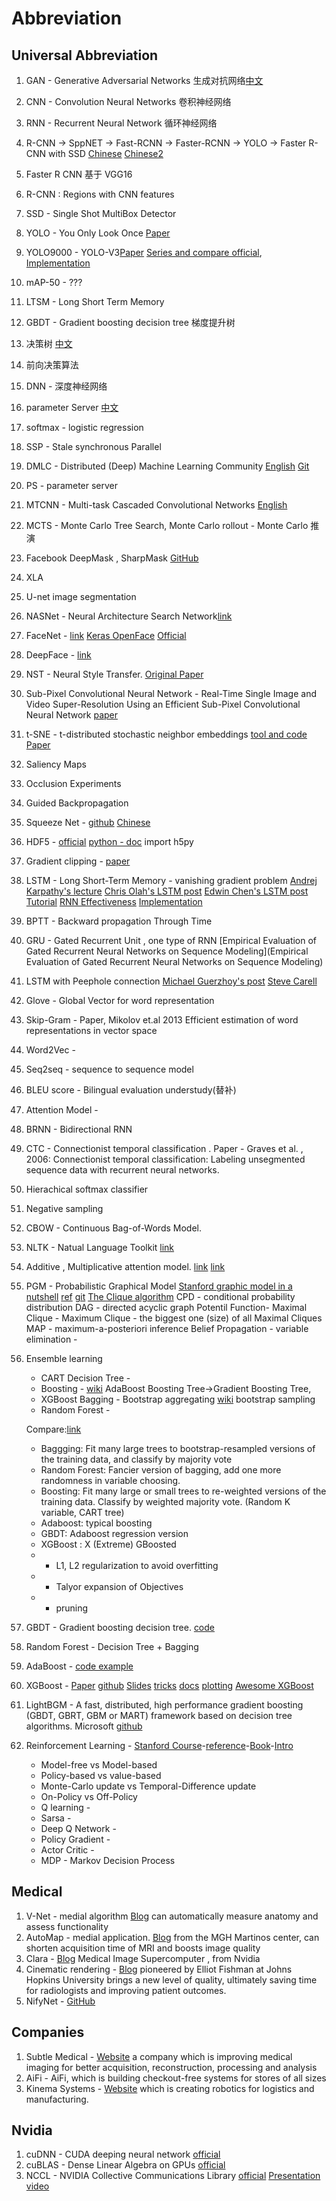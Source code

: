 # Abbreviation

## Universal Abbreviation

1. GAN - Generative Adversarial Networks 生成对抗网络[中文](https://www.leiphone.com/news/201701/Kq6FvnjgbKK8Lh8N.html)
2. CNN - Convolution Neural Networks 卷积神经网络
3. RNN - Recurrent Neural Network 循环神经网络
4. R-CNN -> SppNET -> Fast-RCNN -> Faster-RCNN -> YOLO -> Faster R-CNN with SSD
  [Chinese](https://www.cnblogs.com/skyfsm/p/6806246.html)
   [Chinese2](http://blog.csdn.net/linolzhang/article/details/54344350)
5. Faster R CNN 基于 VGG16
6. R-CNN : Regions with CNN features
7. SSD - Single Shot MultiBox Detector
8. YOLO - You Only Look Once [Paper](https://arxiv.org/abs/1506.02640)
9. YOLO9000 - YOLO-V3[Paper](https://arxiv.org/abs/1612.08242) [Series and compare official](https://pjreddie.com/darknet/yolo/), [Implementation](https://github.com/allanzelener/YAD2K)
10. mAP-50 - ???
11. LTSM - Long Short Term Memory
12. GBDT - Gradient boosting decision tree 梯度提升树
13. 决策树 [中文](http://www.cnblogs.com/leoo2sk/archive/2010/09/19/decision-tree.html)
14. 前向决策算法
15. DNN - 深度神经网络
16. parameter Server [中文](https://www.zhihu.com/question/26998075)
17. softmax - logistic regression
18. SSP - Stale synchronous Parallel
19. DMLC - Distributed (Deep) Machine Learning Community [English](http://dmlc.ml/)
 [Git](https://github.com/dmlc)
20. PS - parameter server
21. MTCNN - Multi-task Cascaded Convolutional Networks [English](https://kpzhang93.github.io/MTCNN_face_detection_alignment/)
22. MCTS - Monte Carlo Tree Search, Monte Carlo rollout - Monte Carlo 推演
23. Facebook DeepMask , SharpMask [GitHub](https://github.com/facebookresearch/deepmask)
24. XLA
25. U-net image segmentation
26. NASNet - Neural Architecture Search Network[link](https://arxiv.org/abs/1707.07012)
27. FaceNet - [link](https://arxiv.org/pdf/1503.03832.pdf) [Keras OpenFace](https://github.com/iwantooxxoox/Keras-OpenFace) [Official](https://github.com/davidsandberg/facenet)
28. DeepFace - [link](https://research.fb.com/wp-content/uploads/2016/11/deepface-closing-the-gap-to-human-level-performance-in-face-verification.pdf)
29. NST - Neural Style Transfer. [Original Paper](https://arxiv.org/abs/1508.06576)
30. Sub-Pixel Convolutional Neural Network - Real-Time Single Image and Video Super-Resolution Using an Efficient Sub-Pixel Convolutional Neural Network [paper](https://arxiv.org/abs/1609.05158)
31. t-SNE - t-distributed stochastic neighbor embeddings [tool and code](https://github.com/alexisbcook/tsne) [Paper](http://arxiv.org/abs/1301.3342)
32. Saliency Maps
33. Occlusion Experiments
34. Guided Backpropagation
35. Squeeze Net - [github](https://github.com/DeepScale/SqueezeNet) [Chinese](https://blog.csdn.net/csdnldp/article/details/78648543)
36. HDF5 -    [official](https://www.hdfgroup.org/)  [python - doc](http://docs.h5py.org/en/stable/#)
    import h5py
37. Gradient clipping - [paper](https://arxiv.org/abs/1211.5063)
38. LSTM - Long Short-Term Memory - vanishing gradient problem [Andrej Karpathy's lecture](https://www.youtube.com/watch?v=iX5V1WpxxkY) [Chris Olah's LSTM post](http://colah.github.io/posts/2015-08-Understanding-LSTMs/) [Edwin Chen's LSTM post](http://blog.echen.me/2017/05/30/exploring-lstms/) [Tutorial](https://deeplearning4j.org/lstm.html) [RNN Effectiveness](http://karpathy.github.io/2015/05/21/rnn-effectiveness/) [Implementation](https://github.com/karpathy/char-rnn)
39. BPTT - Backward propagation Through Time
40. GRU - Gated Recurrent Unit , one type of RNN [Empirical Evaluation of Gated Recurrent Neural Networks on Sequence Modeling](Empirical Evaluation of Gated Recurrent Neural Networks on Sequence Modeling)
41. LSTM with Peephole connection [Michael Guerzhoy's post](http://www.cs.toronto.edu/~guerzhoy/321/lec/W09/rnn_gated.pdf) [Steve Carell](http://despicableme.wikia.com/wiki/Felonius_Gru)
42. Glove - Global Vector for word representation
43. Skip-Gram - Paper, Mikolov et.al 2013 Efficient estimation of word representations in vector space
44. Word2Vec - 
45. Seq2seq - sequence to sequence model
46. BLEU score - Bilingual evaluation understudy(替补)
47. Attention Model - 
48. BRNN - Bidirectional RNN 
49. CTC - Connectionist temporal classification . Paper - Graves et al. , 2006: Connectionist temporal classification: Labeling unsegmented sequence data with recurrent neural networks.
50. Hierachical softmax classifier
51. Negative sampling
52. CBOW - Continuous Bag-of-Words Model.
53. NLTK - Natual Language Toolkit [link](http://www.nltk.org/)
54. Additive , Multiplicative attention model. [link](https://arxiv.org/abs/1508.04025) [link](https://arxiv.org/abs/1409.0473)
55. PGM - Probabilistic Graphical Model [Stanford graphic model in a nutshell](https://ai.stanford.edu/~koller/Papers/Koller+al:SRL07.pdf) [ref](https://blog.statsbot.co/probabilistic-graphical-models-tutorial-and-solutions-e4f1d72af189) [git](https://github.com/prasoongoyal/image-denoising-mrf) [The Clique algorithm](http://www.dharwadker.org/clique/)
    CPD - conditional probability distribution
    DAG - directed acyclic graph
    Potentil Function-
    Maximal Clique - 
    Maximum Clique - the biggest one (size) of all Maximal Cliques 
    MAP - maximum-a-posteriori inference
    Belief Propagation - 
    variable elimination - 
56. Ensemble learning  
    - CART Decision Tree - 
    - Boosting - [wiki](https://en.wikipedia.org/wiki/Boosting_(machine_learning) ) AdaBoost   Boosting Tree->Gradient Boosting Tree, 
    - XGBoost
    Bagging - Bootstrap aggregating  [wiki](https://en.wikipedia.org/wiki/Bootstrap_aggregating) bootstrap sampling
    - Random Forest - 

    Compare:[link](https://blog.csdn.net/moledyzhang/article/details/79498520)
    - Baggging: Fit many large trees to bootstrap-resampled versions of the    training data, and classify by majority vote
    - Random Forest: Fancier version of bagging, add one more randomness in variable choosing.
    - Boosting: Fit many large or small trees to re-weighted versions of the training data. Classify by weighted majority vote. (Random K variable, CART tree)
    - Adaboost: typical boosting 
    - GBDT: Adaboost regression version 
    - XGBoost : X (Extreme) GBoosted
    - - L1, L2 regularization to avoid overfitting
    - - Talyor expansion of Objectives
    - - pruning 
57. GBDT - Gradient boosting decision tree. [code](http://scikit-learn.org/stable/auto_examples/ensemble/plot_feature_transformation.html#example-ensemble-plot-feature-transformation-py)
58. Random Forest - Decision Tree + Bagging
59. AdaBoost - [code example](http://scikit-learn.org/stable/auto_examples/ensemble/plot_adaboost_regression.html#sphx-glr-auto-examples-ensemble-plot-adaboost-regression-py)
60. XGBoost - [Paper](http://arxiv.org/pdf/1603.02754v1.pdf) [github](https://github.com/dmlc/xgboost) [Slides](https://link.zhihu.com/?target=http%3A//homes.cs.washington.edu/%7Etqchen/pdf/BoostedTree.pdf) [tricks](https://github.com/lytforgood/MachineLearningTrick) [docs](https://xgboost.readthedocs.io/en/latest/index.html) [plotting](https://blog.csdn.net/sb19931201/article/details/65445514) [Awesome XGBoost](https://github.com/dmlc/xgboost/tree/master/demo#usecases)
61. LightBGM - A fast, distributed, high performance gradient boosting (GBDT, GBRT, GBM or MART) framework based on decision tree algorithms. Microsoft [github](https://github.com/Microsoft/LightGBM)
62. Reinforcement Learning - [Stanford Course](http://web.stanford.edu/class/cs234/index.html)-[reference](https://morvanzhou.github.io/tutorials/machine-learning/reinforcement-learning/1-1-B-RL-methods/)-[Book](http://incompleteideas.net/book/bookdraft2018jan1.pdf)-[Intro](https://www.youtube.com/watch?v=lvoHnicueoE)
    - Model-free vs Model-based 
    - Policy-based vs value-based
    - Monte-Carlo update vs Temporal-Difference update
    - On-Policy vs Off-Policy
    - Q learning - 
    - Sarsa - 
    - Deep Q Network - 
    - Policy Gradient - 
    - Actor Critic -  
    - MDP - Markov Decision Process


## Medical

1. V-Net - medial algorithm [Blog](https://blogs.nvidia.com/blog/2018/03/28/ai-healthcare-gtc/) can automatically measure anatomy and assess functionality
2. AutoMap - medial application. [Blog](https://blogs.nvidia.com/blog/2018/03/28/ai-healthcare-gtc/)  from the MGH Martinos center, can shorten acquisition time of MRI and boosts image quality
3. Clara - [Blog](https://blogs.nvidia.com/blog/2018/03/28/ai-healthcare-gtc/) Medical Image Supercomputer , from Nvidia
4. Cinematic rendering -  [Blog](https://blogs.nvidia.com/blog/2018/03/28/ai-healthcare-gtc/) pioneered by Elliot Fishman at Johns Hopkins University brings a new level of quality, ultimately saving time for radiologists and improving patient outcomes.
5. NifyNet - [GitHub](https://github.com/NifTK/NiftyNet)

## Companies

1. Subtle Medical - [Website](https://subtlemedical.com/) a company which  is improving medical imaging for better acquisition, reconstruction, processing and analysis
2. AiFi - AiFi, which is building checkout-free systems for stores of all sizes
3. Kinema Systems - [Website](http://www.kinemasystems.com/)  which is creating robotics for logistics and manufacturing.

## Nvidia

1. cuDNN - CUDA deeping neural network [official](https://developer.nvidia.com/cudnn)
2. cuBLAS - Dense Linear Algebra on GPUs [official](https://developer.nvidia.com/cublas)
3. NCCL - NVIDIA Collective Communications Library  [official](https://developer.nvidia.com/nccl) [Presentation](http://on-demand.gputechconf.com/gtc/2017/presentation/s7155-jeaugey-nccl.pdf) [video](http://on-demand-gtc.gputechconf.com/gtcnew/on-demand-gtc.php?searchByKeyword=S7155&searchItems=session_id&sessionTopic=&sessionEvent=&sessionYear=&sessionFormat=&submit=&select=)